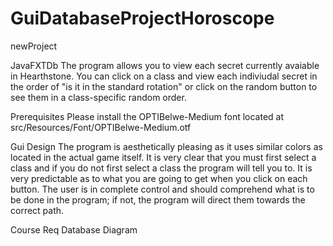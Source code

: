 # GuiDatabaseProjectHoroscope
newProject

JavaFXTDb
The program allows you to view each secret currently avaiable in Hearthstone. You can click on a class and view each indiviudal secret in the order of "is it in the standard rotation" or click on the random button to see them in a class-specific random order.



Prerequisites
Please install the OPTIBelwe-Medium font located at src/Resources/Font/OPTIBelwe-Medium.otf

Gui Design
The program is aesthetically pleasing as it uses similar colors as located in the actual game itself. It is very clear that you must first select a class and if you do not first select a class the program will tell you to. It is very predictable as to what you are going to get when you click on each button. The user is in complete control and should comprehend what is to be done in the program; if not, the program will direct them towards the correct path.

Course Req
Database Diagram
